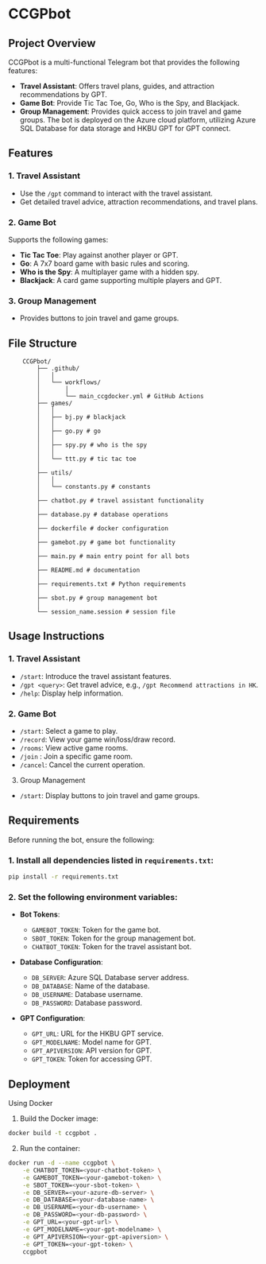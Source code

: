 # CCGPbot

## Project Overview
CCGPbot is a multi-functional Telegram bot that provides the following features:
- **Travel Assistant**: Offers travel plans, guides, and attraction recommendations by GPT.
- **Game Bot**: Provide Tic Tac Toe, Go, Who is the Spy, and Blackjack.
- **Group Management**: Provides quick access to join travel and game groups.
The bot is deployed on the Azure cloud platform, utilizing Azure SQL Database for data storage and HKBU GPT for GPT connect.

## Features
### 1. Travel Assistant
- Use the `/gpt` command to interact with the travel assistant.
- Get detailed travel advice, attraction recommendations, and travel plans.

### 2. Game Bot
Supports the following games:
- **Tic Tac Toe**: Play against another player or GPT.
- **Go**: A 7x7 board game with basic rules and scoring.
- **Who is the Spy**: A multiplayer game with a hidden spy.
- **Blackjack**: A card game supporting multiple players and GPT.

### 3. Group Management
- Provides buttons to join travel and game groups.

## File Structure
```
    CCGPbot/ 
        ├── .github/
        │   │
        │   └── workflows/
        │       │
        │       └── main_ccgdocker.yml # GitHub Actions
        ├── games/
        │   │
        │   ├── bj.py # blackjack
        │   │
        │   ├── go.py # go
        │   │
        │   ├── spy.py # who is the spy
        │   │
        │   └── ttt.py # tic tac toe
        │
        ├── utils/
        │   │
        │   └── constants.py # constants
        │
        ├── chatbot.py # travel assistant functionality
        │
        ├── database.py # database operations
        │
        ├── dockerfile # docker configuration
        │
        ├── gamebot.py # game bot functionality
        │
        ├── main.py # main entry point for all bots
        │
        ├── README.md # documentation
        │
        ├── requirements.txt # Python requirements
        │
        ├── sbot.py # group management bot
        │
        └── session_name.session # session file
```

## Usage Instructions
### 1. Travel Assistant
  - `/start`: Introduce the travel assistant features.
  - `/gpt <query>`: Get travel advice, e.g., `/gpt Recommend attractions in HK`.
  - `/help`: Display help information.

### 2. Game Bot
  - `/start`: Select a game to play.
  - `/record`: View your game win/loss/draw record.
  - `/rooms`: View active game rooms.
  - `/join` <Room ID>: Join a specific game room.
  - `/cancel`: Cancel the current operation.

 3. Group Management
  - `/start`: Display buttons to join travel and game groups.

## Requirements
Before running the bot, ensure the following:
### 1. Install all dependencies listed in `requirements.txt`:
```bash
pip install -r requirements.txt
```
### 2. Set the following environment variables:
- **Bot Tokens**:
  - `GAMEBOT_TOKEN`: Token for the game bot.
  - `SBOT_TOKEN`: Token for the group management bot.
  - `CHATBOT_TOKEN`: Token for the travel assistant bot.

- **Database Configuration**:
  - `DB_SERVER`: Azure SQL Database server address.
  - `DB_DATABASE`: Name of the database.
  - `DB_USERNAME`: Database username.
  - `DB_PASSWORD`: Database password.

- **GPT Configuration**:
  - `GPT_URL`: URL for the HKBU GPT service.
  - `GPT_MODELNAME`: Model name for GPT.
  - `GPT_APIVERSION`: API version for GPT.
  - `GPT_TOKEN`: Token for accessing GPT.

## Deployment
Using Docker
1. Build the Docker image:
```bash
docker build -t ccgpbot .
```
2. Run the container:
```bash
docker run -d --name ccgpbot \
    -e CHATBOT_TOKEN=<your-chatbot-token> \
    -e GAMEBOT_TOKEN=<your-gamebot-token> \
    -e SBOT_TOKEN=<your-sbot-token> \
    -e DB_SERVER=<your-azure-db-server> \
    -e DB_DATABASE=<your-database-name> \
    -e DB_USERNAME=<your-db-username> \
    -e DB_PASSWORD=<your-db-password> \
    -e GPT_URL=<your-gpt-url> \
    -e GPT_MODELNAME=<your-gpt-modelname> \
    -e GPT_APIVERSION=<your-gpt-apiversion> \
    -e GPT_TOKEN=<your-gpt-token> \
    ccgpbot
```
